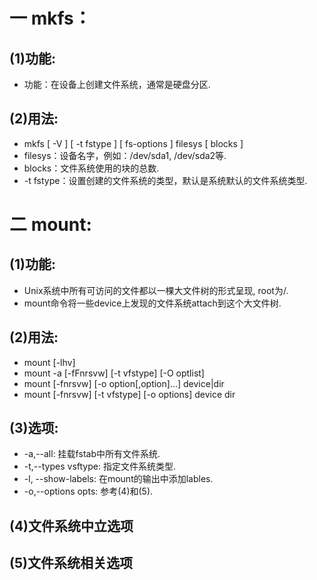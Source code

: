 # 一 mkfs：
## (1)功能:
- 功能：在设备上创建文件系统，通常是硬盘分区.

## (2)用法:
- mkfs [ -V ] [ -t fstype ] [ fs-options ] filesys [ blocks ]
- filesys：设备名字，例如：/dev/sda1, /dev/sda2等.
- blocks：文件系统使用的块的总数.
- -t fstype：设置创建的文件系统的类型，默认是系统默认的文件系统类型.

# 二 mount:
## (1)功能:
- Unix系统中所有可访问的文件都以一棵大文件树的形式呈现, root为/.
- mount命令将一些device上发现的文件系统attach到这个大文件树.

## (2)用法:
- mount [-lhv]
- mount -a [-fFnrsvw] [-t vfstype] [-O optlist]
- mount [-fnrsvw] [-o option[,option]...]  device|dir
- mount [-fnrsvw] [-t vfstype] [-o options] device dir

## (3)选项:
- -a,--all: 挂载fstab中所有文件系统.
- -t,--types vsftype: 指定文件系统类型.
- -l, --show-labels: 在mount的输出中添加lables.
- -o,--options opts: 参考(4)和(5).

## (4)文件系统中立选项

## (5)文件系统相关选项